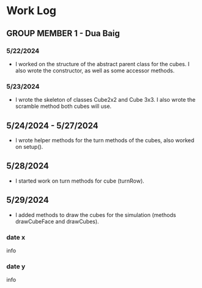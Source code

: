 # Work Log

## GROUP MEMBER 1 - Dua Baig

### 5/22/2024

- I worked on the structure of the abstract parent class for the cubes. I also wrote the constructor, as well as some accessor methods.

###  5/23/2024

- I wrote the skeleton of classes Cube2x2 and Cube 3x3. I also wrote the scramble method both cubes will use.

## 5/24/2024 - 5/27/2024
- I wrote helper methods for the turn methods of the cubes, also worked on setup().


## 5/28/2024
- I started work on turn methods for cube (turnRow).

## 5/29/2024
- I added methods to draw the cubes for the simulation (methods drawCubeFace and drawCubes).

### date x

info

### date y

info
